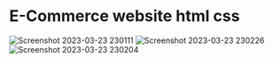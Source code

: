 # E-Commerce website html css

![Screenshot 2023-03-23 230111](https://user-images.githubusercontent.com/128730002/227289725-23614fa4-e604-4e80-880f-d2a4b3925496.png)
![Screenshot 2023-03-23 230226](https://user-images.githubusercontent.com/128730002/227289876-1a0508c2-2363-43ce-89f1-1a88cfe39a61.png)
![Screenshot 2023-03-23 230204](https://user-images.githubusercontent.com/128730002/227289896-a95371d5-f87d-4a61-854a-84ac7029c826.png)
